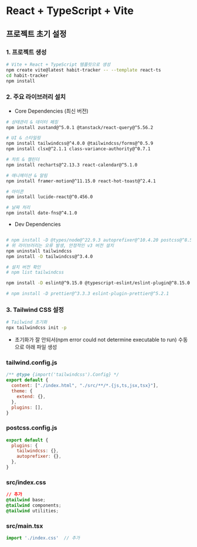 # React + TypeScript + Vite

## 프로젝트 초기 설정

### 1. 프로젝트 생성

```bash
# Vite + React + TypeScript 템플릿으로 생성
npm create vite@latest habit-tracker -- --template react-ts
cd habit-tracker
npm install
```

### 2. 주요 라이브러리 설치

- Core Dependencies (최신 버전)

```bash
# 상태관리 & 데이터 페칭
npm install zustand@^5.0.1 @tanstack/react-query@^5.56.2

# UI & 스타일링  
npm install tailwindcss@^4.0.0 @tailwindcss/forms@^0.5.9
npm install clsx@^2.1.1 class-variance-authority@^0.7.1

# 차트 & 캘린더
npm install recharts@^2.13.3 react-calendar@^5.1.0

# 애니메이션 & 알림
npm install framer-motion@^11.15.0 react-hot-toast@^2.4.1

# 아이콘
npm install lucide-react@^0.456.0

# 날짜 처리
npm install date-fns@^4.1.0
```

- Dev Dependencies

```bash

# npm install -D @types/node@^22.9.3 autoprefixer@^10.4.20 postcss@^8.5.3
# 위 라이브러리는 오류 발생, 안정적인 v3 버전 설치
npm uninstall tailwindcss
npm install -D tailwindcss@^3.4.0

# 설치 버전 확인
# npm list tailwindcss

npm install -D eslint@^9.15.0 @typescript-eslint/eslint-plugin@^8.15.0

# npm install -D prettier@^3.3.3 eslint-plugin-prettier@^5.2.1
```

### 3. Tailwind CSS 설정

```bash
# Tailwind 초기화
npx tailwindcss init -p
```

- 초기화가 잘 안되서(npm error could not determine executable to run) 수동으로 아래 파일 생성

### tailwind.config.js

```js
/** @type {import('tailwindcss').Config} */
export default {
  content: ["./index.html", "./src/**/*.{js,ts,jsx,tsx}"],
  theme: {
    extend: {},
  },
  plugins: [],
}

```

### postcss.config.js

```js
export default {
  plugins: {
    tailwindcss: {},
    autoprefixer: {},
  },
}
```

### src/index.css

```css
// 추가
@tailwind base;
@tailwind components;
@tailwind utilities;
```

### src/main.tsx

```ts
import './index.css'  // 추가
```

